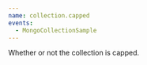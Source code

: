 ```yaml
---
name: collection.capped
events:
  - MongoCollectionSample
---
```


Whether or not the collection is capped.